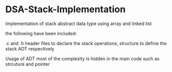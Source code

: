 # DSA-Stack-Implementation
Implementation of stack abstract data type using array and linked list 

the following have been included: 

.c and .h header files to declare the stack operations, structure to define the stack ADT respectively 

Usage of ADT most of the complexity is hidden in the main code such as strcuture and pointer 
